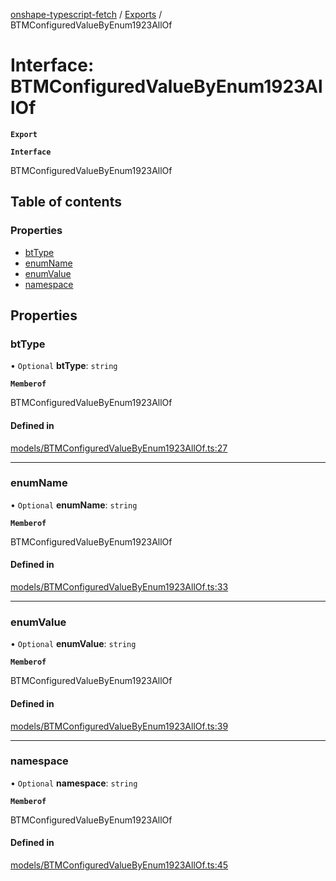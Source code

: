 [onshape-typescript-fetch](../README.md) / [Exports](../modules.md) / BTMConfiguredValueByEnum1923AllOf

# Interface: BTMConfiguredValueByEnum1923AllOf

**`Export`**

**`Interface`**

BTMConfiguredValueByEnum1923AllOf

## Table of contents

### Properties

- [btType](BTMConfiguredValueByEnum1923AllOf.md#bttype)
- [enumName](BTMConfiguredValueByEnum1923AllOf.md#enumname)
- [enumValue](BTMConfiguredValueByEnum1923AllOf.md#enumvalue)
- [namespace](BTMConfiguredValueByEnum1923AllOf.md#namespace)

## Properties

### btType

• `Optional` **btType**: `string`

**`Memberof`**

BTMConfiguredValueByEnum1923AllOf

#### Defined in

[models/BTMConfiguredValueByEnum1923AllOf.ts:27](https://github.com/toebes/onshape-typescript-fetch/blob/3e11ae1/models/BTMConfiguredValueByEnum1923AllOf.ts#L27)

___

### enumName

• `Optional` **enumName**: `string`

**`Memberof`**

BTMConfiguredValueByEnum1923AllOf

#### Defined in

[models/BTMConfiguredValueByEnum1923AllOf.ts:33](https://github.com/toebes/onshape-typescript-fetch/blob/3e11ae1/models/BTMConfiguredValueByEnum1923AllOf.ts#L33)

___

### enumValue

• `Optional` **enumValue**: `string`

**`Memberof`**

BTMConfiguredValueByEnum1923AllOf

#### Defined in

[models/BTMConfiguredValueByEnum1923AllOf.ts:39](https://github.com/toebes/onshape-typescript-fetch/blob/3e11ae1/models/BTMConfiguredValueByEnum1923AllOf.ts#L39)

___

### namespace

• `Optional` **namespace**: `string`

**`Memberof`**

BTMConfiguredValueByEnum1923AllOf

#### Defined in

[models/BTMConfiguredValueByEnum1923AllOf.ts:45](https://github.com/toebes/onshape-typescript-fetch/blob/3e11ae1/models/BTMConfiguredValueByEnum1923AllOf.ts#L45)
